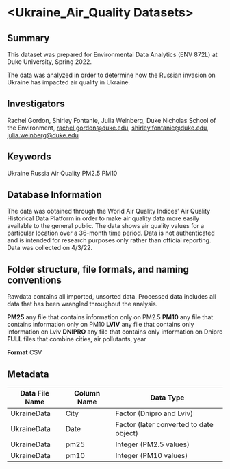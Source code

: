 # <Ukraine_Air_Quality Datasets>

## Summary

This dataset was prepared for Environmental Data Analytics (ENV 872L) at Duke University, Spring 2022. 

The data was analyzed in order to determine how the Russian invasion on Ukraine has impacted air quality in Ukraine.


## Investigators

Rachel Gordon, Shirley Fontanie, Julia Weinberg, Duke Nicholas School of the Environment, rachel.gordon@duke.edu, shirley.fontanie@duke.edu, julia.weinberg@duke.edu

## Keywords

Ukraine
Russia
Air Quality
PM2.5
PM10

## Database Information

The data was obtained through the World Air Quality Indices’ Air Quality Historical Data Platform in order to make air quality data more easily available to the general public. The data shows air quality values for a particular location over a 36-month time period. Data is not authenticated and is intended for research purposes only rather than official reporting. Data was collected on 4/3/22.


## Folder structure, file formats, and naming conventions 

Rawdata contains all imported, unsorted data. Processed data includes all data that has been wrangled throughout the analysis.


**PM25** any file that contains information only on PM2.5
**PM10** any file that contains information only on PM10
**LVIV** any file that contains only information on Lviv
**DNIPRO** any file that contains only information on Dnipro
**FULL** files that combine cities, air pollutants, year 

**Format** CSV

## Metadata

Data File Name | Column Name | Data Type
---------------| ------------|---------------
UkraineData | City | Factor (Dnipro and Lviv)
UkraineData | Date | Factor (later converted to date object)
UkraineData | pm25 | Integer (PM2.5 values)
UkraineData | pm10 | Integer (PM10 values)


